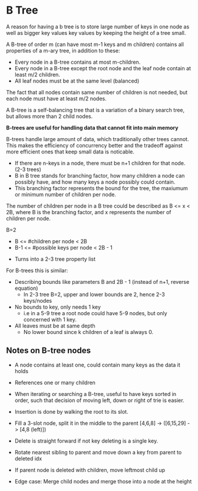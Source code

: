 # B Tree

A reason for having a b tree is to store large number of keys in one node as well as bigger key values key values by keeping the height of a tree small.

A B-tree of order m (can have most m-1 keys and m children) contains all properties of a m-ary tree, in addition to these:

- Every node in a B-tree contains at most m-children.
- Every node in a B-tree except the root node and the leaf node contain at least m/2 children.
- All leaf nodes must be at the same level (balanced)

The fact that all nodes contain same number of children is not needed, but each node must have at least m/2 nodes.

A B-tree is a self-balancing tree that is a variation of a binary search tree, but allows more than 2 child nodes. 

**B-trees are useful for handling data that cannot fit into main memory**

B-trees handle large amount of data, which traditionally other trees cannot. This makes the efficiency of concurrency better and the tradeoff against more efficient ones that keep small data is noticable. 

- If there are n-keys in a node, there must be n+1 children for that node. (2-3 trees)
- B in B tree stands for branching factor, how many children a node can possibly have, and how many keys a node possibly could contain.
- This branching factor represents the bound for the tree, the maxiumum or minimum number of children per node.

The number of children per node in a B tree could be described as B <= x < 2B, where B is the branching factor, and x represents the number of children per node.

B=2

- B <= #children per node < 2B
- B-1 <= #possible keys per node < 2B - 1

* Turns into a 2-3 tree property list


For B-trees this is similar:

- Describing bounds like parameters B and 2B - 1 (instead of n+1, reverse equation)
    - In 2-3 tree B=2, upper and lower bounds are 2, hence 2-3 keys/nodes
- No bounds to key, only needs 1 key
    - i.e in a 5-9 tree a root node could have 5-9 nodes, but only concerned with 1 key.
- All leaves must be at same depth
    - No lower bound since k children of a leaf is always 0.

## Notes on B-tree nodes

- A node contains at least one, could contain many keys as the data it holds
- References one or many children
- When iterating or searching a B-tree, useful to have keys sorted in order, such that decision of moving left, down or right of trie is easier.

- Insertion is done by walking the root to its slot.
- Fill a 3-slot node, split it in the middle to the parent [4,6,8] -> ([6,15,29] -> [4,8 (left)])

- Delete is straight forward if not key deleting is a single key.
- Rotate nearest sibling to parent and move down a key from parent to deleted idx
- If parent node is deleted with children, move leftmost child up

- Edge case: Merge child nodes and merge those into a node at the height